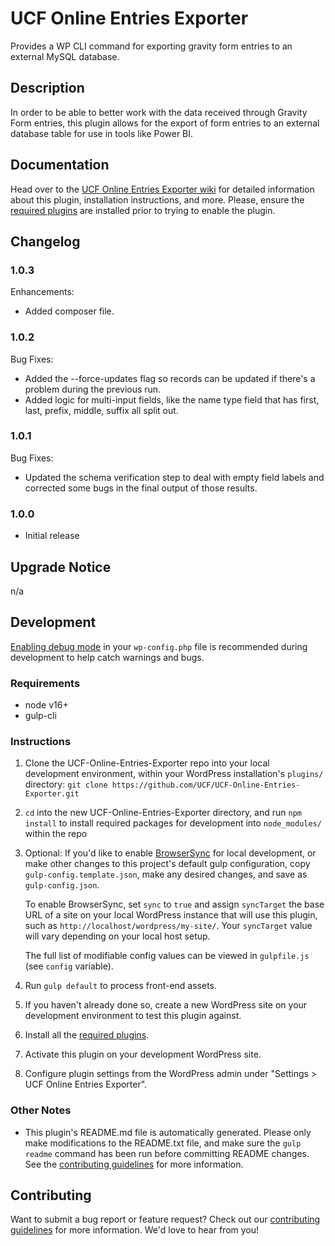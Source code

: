 # UCF Online Entries Exporter #

Provides a WP CLI command for exporting gravity form entries to an external MySQL database.


## Description ##

In order to be able to better work with the data received through Gravity Form entries, this plugin allows for the export of form entries to an external database table for use in tools like Power BI.


## Documentation ##

Head over to the [UCF Online Entries Exporter wiki](https://github.com/UCF/UCF-Online-Entries-Exporter/wiki) for detailed information about this plugin, installation instructions, and more. Please, ensure the [required plugins](https://github.com/UCF/UCF-Online-Entries-Exporter/wiki/Required-Plugins) are installed prior to trying to enable the plugin.


## Changelog ##

### 1.0.3 ###
Enhancements:
* Added composer file.

### 1.0.2 ###
Bug Fixes:
* Added the --force-updates flag so records can be updated if there's a problem during the previous run.
* Added logic for multi-input fields, like the name type field that has first, last, prefix, middle, suffix all split out.

### 1.0.1 ###
Bug Fixes:
* Updated the schema verification step to deal with empty field labels and corrected some bugs in the final output of those results.

### 1.0.0 ###
* Initial release


## Upgrade Notice ##

n/a


## Development ##

[Enabling debug mode](https://codex.wordpress.org/Debugging_in_WordPress) in your `wp-config.php` file is recommended during development to help catch warnings and bugs.

### Requirements ###
* node v16+
* gulp-cli

### Instructions ###
1. Clone the UCF-Online-Entries-Exporter repo into your local development environment, within your WordPress installation's `plugins/` directory: `git clone https://github.com/UCF/UCF-Online-Entries-Exporter.git`
2. `cd` into the new UCF-Online-Entries-Exporter directory, and run `npm install` to install required packages for development into `node_modules/` within the repo
3. Optional: If you'd like to enable [BrowserSync](https://browsersync.io) for local development, or make other changes to this project's default gulp configuration, copy `gulp-config.template.json`, make any desired changes, and save as `gulp-config.json`.

    To enable BrowserSync, set `sync` to `true` and assign `syncTarget` the base URL of a site on your local WordPress instance that will use this plugin, such as `http://localhost/wordpress/my-site/`.  Your `syncTarget` value will vary depending on your local host setup.

    The full list of modifiable config values can be viewed in `gulpfile.js` (see `config` variable).
4. Run `gulp default` to process front-end assets.
5. If you haven't already done so, create a new WordPress site on your development environment to test this plugin against.
6. Install all the [required plugins](https://github.com/UCF/UCF-Online-Entries-Exporter/wiki/Required-Plugins).
6. Activate this plugin on your development WordPress site.
7. Configure plugin settings from the WordPress admin under "Settings > UCF Online Entries Exporter".

### Other Notes ###
* This plugin's README.md file is automatically generated. Please only make modifications to the README.txt file, and make sure the `gulp readme` command has been run before committing README changes.  See the [contributing guidelines](https://github.com/UCF/UCF-Online-Entries-Exporter/blob/master/CONTRIBUTING.md) for more information.


## Contributing ##

Want to submit a bug report or feature request?  Check out our [contributing guidelines](https://github.com/UCF/UCF-Online-Entries-Exporter/blob/master/CONTRIBUTING.md) for more information.  We'd love to hear from you!
